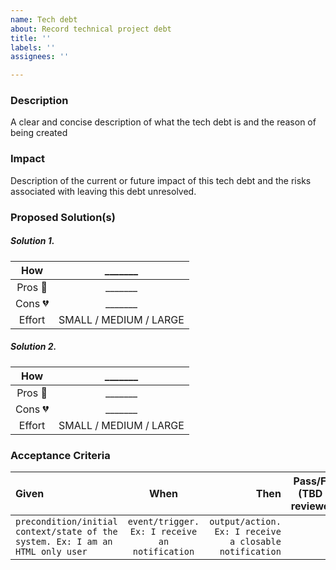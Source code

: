 ```yaml
---
name: Tech debt
about: Record technical project debt
title: ''
labels: ''
assignees: ''

---
```


### Description
A clear and concise description of what the tech debt is and the reason of being created

### Impact
Description of the current or future impact of this tech debt and the risks associated with leaving this debt unresolved.

### Proposed Solution(s)
##### Solution 1.
| How | _______ |
| :---: |  :---: |
| Pros :green_heart: | _______ |
| Cons :broken_heart: |  _______  |
| Effort | SMALL / MEDIUM / LARGE |

##### Solution 2.
| How | _______ |
| :---: |  :---: |
| Pros :green_heart: | _______ |
| Cons :broken_heart: |  _______  |
| Effort | SMALL / MEDIUM / LARGE |


### Acceptance Criteria
| Given | When | Then | Pass/Fail (TBD by reviewer) |
| :---  |:---: | ---: |---:                         |
| `precondition/initial context/state of the system. Ex: I am an HTML only user` | `event/trigger. Ex: I receive an notification` |`output/action. Ex: I receive a closable notification` |   |
